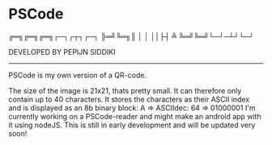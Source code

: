 # PSCode


                                                                                                                  

╔═╗╔═╗╔═╗┌─┐┌┬┐┌─┐
╠═╝╚═╗║  │ │ ││├┤ 
╩  ╚═╝╚═╝└─┘─┴┘└─┘



  DEVELOPED BY PEPIJN SIDDIKI
  
_____________________________________________________________________________________________________________________


PSCode is my own version of a QR-code.

The size of the image is 21x21, thats pretty small. It can therefore only contain up to 40 characters.
It stores the characters as their ASCII index and is displayed as an 8b binary block: A => ASCIIdec: 64 => 01000001
I'm currently working on a PSCode-reader and might make an android app with it using nodeJS.
This is still in early development and will be updated very soon! 
                                                                                                                     
                                                                                                                     
                                                                                                                     
                                                                                                                     
